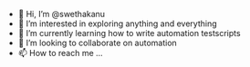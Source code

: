 - 👋 Hi, I’m @swethakanu
- 👀 I’m interested in exploring anything and everything
- 🌱 I’m currently learning how to write automation testscripts
- 💞️ I’m looking to collaborate on automation
- 📫 How to reach me ...

<!---
swethakanu/swethakanu is a ✨ special ✨ repository because its `README.md` (this file) appears on your GitHub profile.
You can click the Preview link to take a look at your changes.
--->
